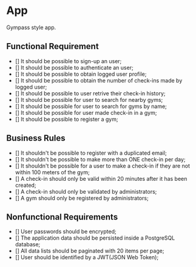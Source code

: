 # App

Gympass style app.

## Functional Requirement

- [] It should be possible to sign-up an user;
- [] It should be possible to authenticate an user;
- [] It should be possible to obtain logged user profile;
- [] It should be possible to obtain the number of check-ins made by logged user;
- [] It should be possible to user retrive their check-in history;
- [] It should be possible for user to search for nearby gyms;
- [] It should be possible for user to search for gyms by name;
- [] It should be possible for user made check-in in a gym;
- [] It should be possible to register a gym;

## Business Rules

- [] It shouldn't be possible to register with a duplicated email;
- [] It shouldn't be possible to make more than ONE check-in per day;
- [] It shouldn't be possible for a user to make a check-in if they are not within 100 meters of the gym;
- [] A check-in should only be valid within 20 minutes after it has been created;
- [] A check-in should only be validated by administrators;
- [] A gym should only be registered by administrators;

## Nonfunctional Requirements

- [] User passwords should be encrypted;
- [] The application data should be persisted inside a PostgreSQL database;
- [] All data lists should be paginated with 20 items per page;
- [] User should be identified by a JWT(JSON Web Token);
